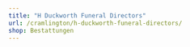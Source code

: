 ```yaml
---
title: "H Duckworth Funeral Directors"
url: /cramlington/h-duckworth-funeral-directors/
shop: Bestattungen
---
```

